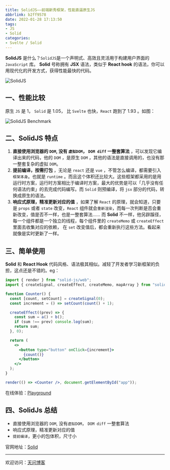 ```yaml
---
title: SolidJS——前端新秀框架，性能直逼原生JS
abbrlink: b2ff9578
date: 2022-01-28 17:13:50
tags:
- JS
- Solid
categories:
- Svelte / Solid
---
```


**SolidJS** 是什么？`SolidJS`是一个声明式、高效且灵活用于构建用户界面的 `JavaScript` 库。 **Solid** 号称拥有 **JSX** 语法，类似于 **React hook** 的语法，你可以用现代化的开发方式，获得性能最快的代码。

![SolidJS](https://tiven.cn/static/img/img-solid-01-nCwpdXWB46UYNVPjYNlS-.jpg)

[//]: # (<!-- more -->)

## 一、性能比较

原生 `JS` 是 1， `Solid` 是 1.05， 比 `Svelte` 也快，`React` 跑到了 1.93 。如图：

![SolidJS Benchmark](https://tiven.cn/static/img/img-solid-02--QiV__woNP-s706kY7-hk.jpg)

## 二、SolidJS 特点

1. **直接使用浏览器的 `DOM`, 没有 `虚拟DOM`， `DOM diff` 一整套算法** ，可以发现它编译出来的代码，他的 `DOM` ，是原生 `DOM` ，其他的语法是直接调用的，也没有那一整套复杂的虚拟 `DOM`。
2. **提前编译，按需打包** ，无论是 `react` 还是 `vue` ，不管怎么编译，都需要引入`框架本身`。也就是 `runtime` 。而且这个体积还比较大。这些框架都采用的是用运行时方案，运行时方案相比于编译时方案，最大的优势是可以「几乎没有任何语法约束」的去完成代码编写。而 `Solid` 则预编译，将 `jsx` 部分的代码，转换成原生的语法。
3. **响应式原理，精准更新对应的值** ，如果了解 `React` 的原理，就会知道，只要是 `props` 或者 `state` 改变，`React` 组件就会`重新渲染`，而每一次判断是否会重新改变，值是否不一样，也是一整套算法…… 而 **Solid** 不一样，他另辟蹊径，每一个组件都是一个独立的线程，每个组件里的 `createMemo` 或 `createEffect` 里面去收集对应的依赖， 在 `set` 改变值后，都会重新执行这些方法。看起来就像是实时更新了一样。

## 三、简单使用

**Solid** 和 **React Hook** 代码风格、语法极其相似。减轻了开发者学习新框架的负担，这点还是不错的。eg：

```jsx
import { render } from "solid-js/web";
import { createSignal, createEffect, createMemo, mapArray } from "solid-js";

function Counter() {
  const [count, setCount] = createSignal(0);
  const increment = () => setCount(count() + 1);

  createEffect((prev) => {
    const sum = a() + b();
    if (sum !== prev) console.log(sum);
    return sum;
  }, 0);

  return (
    <>
      <button type="button" onClick={increment}>
        {count()}
      </button>
    </>
  );
}

render(() => <Counter />, document.getElementById("app"));
```

在线体验：[Playground](https://playground.solidjs.com/ "Solid Playground")

## 四、SolidJs 总结

- 直接使用浏览器的 `DOM`, 没有`虚拟DOM`， `DOM diff` 一整套算法
- 响应式原理，精准更新对应的值
- `提前编译`，更小的包体积，尺寸小

官网地址：[Solid](https://www.solidjs.com/ "SolidJS")

---

欢迎访问：[天问博客](https://tiven.cn/p/b2ff9578/ "天問博客") 
